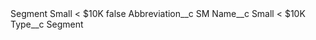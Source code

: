<?xml version="1.0" encoding="UTF-8"?>
<CustomMetadata xmlns="http://soap.sforce.com/2006/04/metadata" xmlns:xsi="http://www.w3.org/2001/XMLSchema-instance" xmlns:xsd="http://www.w3.org/2001/XMLSchema">
    <label>Segment Small &lt; $10K</label>
    <protected>false</protected>
    <values>
        <field>Abbreviation__c</field>
        <value xsi:type="xsd:string">SM</value>
    </values>
    <values>
        <field>Name__c</field>
        <value xsi:type="xsd:string">Small &lt; $10K</value>
    </values>
    <values>
        <field>Type__c</field>
        <value xsi:type="xsd:string">Segment</value>
    </values>
</CustomMetadata>
